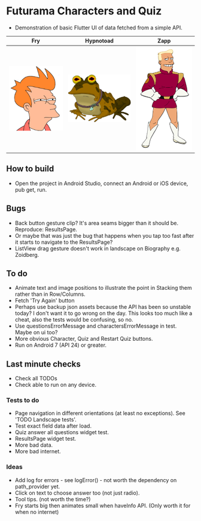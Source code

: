 # Futurama Characters and Quiz

- Demonstration of basic Flutter UI of data fetched from a simple API.

| Fry  | Hypnotoad | Zapp |
| ------------- | ------------- | ------------- |
| <img src="https://github.com/paulsump/futurama_quiz/blob/5cb265aac059b56153f73e9c09201f0418134a24/images/fry.png" width="248"> | <img src="https://github.com/paulsump/futurama_quiz/blob/5cb265aac059b56153f73e9c09201f0418134a24/images/hypnotoad.png" width="248"> | <img src="https://github.com/paulsump/futurama_quiz/blob/5cb265aac059b56153f73e9c09201f0418134a24/images/zapp.png" width="248"> |

## How to build

- Open the project in Android Studio, connect an Android or iOS device, pub get, run.

## Bugs

- Back button gesture clip? It's area seams bigger than it should be. Reproduce: ResultsPage.
- Or maybe that was just the bug that happens when you tap too fast after it starts to navigate to
  the ResultsPage?
- ListView drag gesture doesn't work in landscape on Biography e.g. Zoidberg.

## To do

- Animate text and image positions to illustrate the point in Stacking them rather than in
  Row/Columns.
- Fetch 'Try Again' button
- Perhaps use backup json assets because the API has been so unstable today? I don't want it to go
  wrong on the day. This looks too much like a cheat, also the tests would be confusing, so no.
- Use questionsErrorMessage and charactersErrorMessage in test. Maybe on ui too?
- More obvious Character, Quiz and Restart Quiz buttons.
- Run on Android 7 (API 24) or greater.

## Last minute checks

- Check all TODOs
- Check able to run on any device.

### Tests to do

- Page navigation in different orientations (at least no exceptions). See 'TODO Landscape tests'.
- Test exact field data after load.
- Quiz answer all questions widget test.
- ResultsPage widget test.
- More bad data.
- More bad internet.

### Ideas

- Add log for errors - see logError() - not worth the dependency on path_provider yet.
- Click on text to choose answer too (not just radio).
- Tool tips. (not worth the time?)
- Fry starts big then animates small when haveInfo API. (Only worth it for when no internet)
